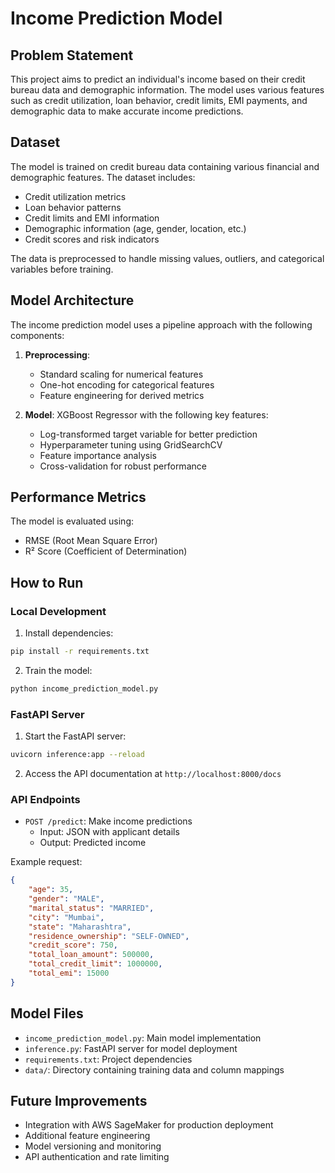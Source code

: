# Income Prediction Model

## Problem Statement
This project aims to predict an individual's income based on their credit bureau data and demographic information. The model uses various features such as credit utilization, loan behavior, credit limits, EMI payments, and demographic data to make accurate income predictions.

## Dataset
The model is trained on credit bureau data containing various financial and demographic features. The dataset includes:
- Credit utilization metrics
- Loan behavior patterns
- Credit limits and EMI information
- Demographic information (age, gender, location, etc.)
- Credit scores and risk indicators

The data is preprocessed to handle missing values, outliers, and categorical variables before training.

## Model Architecture
The income prediction model uses a pipeline approach with the following components:

1. **Preprocessing**:
   - Standard scaling for numerical features
   - One-hot encoding for categorical features
   - Feature engineering for derived metrics

2. **Model**: XGBoost Regressor with the following key features:
   - Log-transformed target variable for better prediction
   - Hyperparameter tuning using GridSearchCV
   - Feature importance analysis
   - Cross-validation for robust performance

## Performance Metrics
The model is evaluated using:
- RMSE (Root Mean Square Error)
- R² Score (Coefficient of Determination)

## How to Run

### Local Development
1. Install dependencies:
```bash
pip install -r requirements.txt
```

2. Train the model:
```bash
python income_prediction_model.py
```

### FastAPI Server
1. Start the FastAPI server:
```bash
uvicorn inference:app --reload
```

2. Access the API documentation at `http://localhost:8000/docs`

### API Endpoints
- `POST /predict`: Make income predictions
  - Input: JSON with applicant details
  - Output: Predicted income

Example request:
```json
{
    "age": 35,
    "gender": "MALE",
    "marital_status": "MARRIED",
    "city": "Mumbai",
    "state": "Maharashtra",
    "residence_ownership": "SELF-OWNED",
    "credit_score": 750,
    "total_loan_amount": 500000,
    "total_credit_limit": 1000000,
    "total_emi": 15000
}
```

## Model Files
- `income_prediction_model.py`: Main model implementation
- `inference.py`: FastAPI server for model deployment
- `requirements.txt`: Project dependencies
- `data/`: Directory containing training data and column mappings

## Future Improvements
- Integration with AWS SageMaker for production deployment
- Additional feature engineering
- Model versioning and monitoring
- API authentication and rate limiting